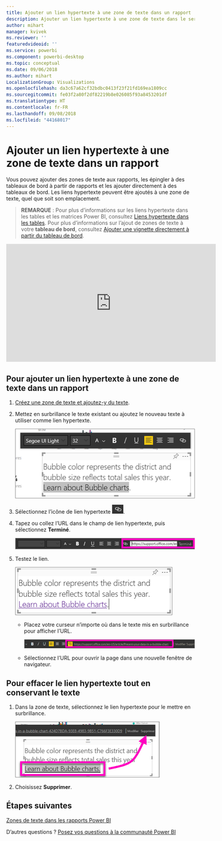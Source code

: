 ```yaml
---
title: Ajouter un lien hypertexte à une zone de texte dans un rapport
description: Ajouter un lien hypertexte à une zone de texte dans le service Power BI et Power BI Desktop
author: mihart
manager: kvivek
ms.reviewer: ''
featuredvideoid: ''
ms.service: powerbi
ms.component: powerbi-desktop
ms.topic: conceptual
ms.date: 09/06/2018
ms.author: mihart
LocalizationGroup: Visualizations
ms.openlocfilehash: da3c67a62cf32bdbc0413f23f21fd169ea1809cc
ms.sourcegitcommit: fe03f2a80f2df82219b8e026085f93a8453201df
ms.translationtype: HT
ms.contentlocale: fr-FR
ms.lasthandoff: 09/08/2018
ms.locfileid: "44168017"
---
```

# <a name="add-a-hyperlink-to-a-text-box-in-a-report"></a>Ajouter un lien hypertexte à une zone de texte dans un rapport
Vous pouvez ajouter des zones de texte aux rapports, les épingler à des tableaux de bord à partir de rapports et les ajouter directement à des tableaux de bord. Les liens hypertexte peuvent être ajoutés à une zone de texte, quel que soit son emplacement.  

> **REMARQUE** : Pour plus d’informations sur les liens hypertexte dans les tables et les matrices Power BI, consultez [Liens hypertexte dans les tables](power-bi-hyperlinks-in-tables.md). Pour plus d’informations sur l’ajout de zones de texte à votre **tableau de bord**, consultez [Ajouter une vignette directement à partir du tableau de bord](service-dashboard-add-widget.md). 
> 
> 

<iframe width="560" height="315" src="https://www.youtube.com/embed/_3q6VEBhGew#t=0m55s" frameborder="0" allowfullscreen></iframe>


## <a name="to-add-a-hyperlink-to-a-text-box-in-a-report"></a>Pour ajouter un lien hypertexte à une zone de texte dans un rapport
1. [Créez une zone de texte et ajoutez-y du texte](power-bi-reports-add-text-and-shapes.md). 
2. Mettez en surbrillance le texte existant ou ajoutez le nouveau texte à utiliser comme lien hypertexte.
   
   ![](media/service-add-hyperlink-to-text-box/power-bi-hyperlink-new.png)
3. Sélectionnez l’icône de lien hypertexte ![](media/service-add-hyperlink-to-text-box/power-bi-hyperlink-icon.png).
4. Tapez ou collez l’URL dans le champ de lien hypertexte, puis sélectionnez **Terminé**.
   
   ![](media/service-add-hyperlink-to-text-box/power-bi-add-link.png)
5. Testez le lien.  
   
   ![](media/service-add-hyperlink-to-text-box/power-bi-test-link.png)
   
   * Placez votre curseur n’importe où dans le texte mis en surbrillance pour afficher l’URL.  
     
      ![](media/service-add-hyperlink-to-text-box/power-bi-hyperlink-edit.png)
   * Sélectionnez l’URL pour ouvrir la page dans une nouvelle fenêtre de navigateur.

## <a name="to-remove-the-hyperlink-but-leave-the-text"></a>Pour effacer le lien hypertexte tout en conservant le texte
1. Dans la zone de texte, sélectionnez le lien hypertexte pour le mettre en surbrillance.
   
     ![](media/service-add-hyperlink-to-text-box/power-bi-hyperlink-remove.png)
2. Choisissez **Supprimer**. 

## <a name="next-steps"></a>Étapes suivantes
[Zones de texte dans les rapports Power BI](power-bi-reports-add-text-and-shapes.md)

D’autres questions ? [Posez vos questions à la communauté Power BI](http://community.powerbi.com/)

